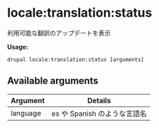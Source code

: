 # locale:translation:status
利用可能な翻訳のアップデートを表示

**Usage:**
```
drupal locale:translation:status [arguments]
```

## Available arguments
Argument | Details
---------|-------------
language | es や Spanish のような言語名
